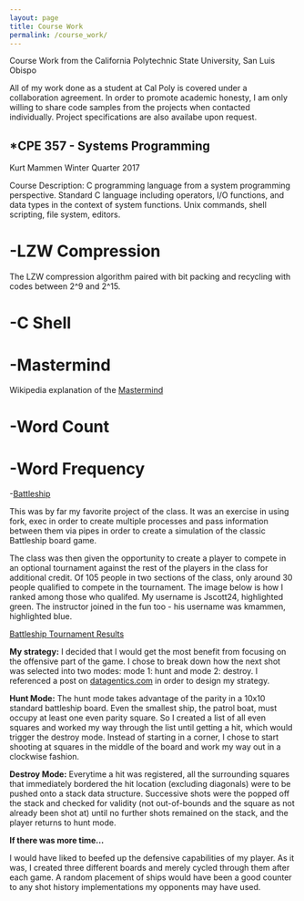 ```yaml
---
layout: page
title: Course Work
permalink: /course_work/
---
```


Course Work from the California Polytechnic State University, San Luis Obispo

All of my work done as a student at Cal Poly is covered under a collaboration agreement. 
In order to promote academic honesty, I am only willing to share code samples from the projects when contacted individually.
Project specifications are also availabe upon request.

*CPE 357 - Systems Programming
---------------------------------

Kurt Mammen Winter Quarter 2017

Course Description: C programming language from a system programming perspective. Standard C language including operators, I/O functions, and data types in the context of system functions. Unix commands, shell scripting, file system, editors.

-LZW Compression
=================================

The LZW compression algorithm paired with bit packing and recycling with codes between 2^9 and 2^15.

-C Shell
=================================

-Mastermind
=================================
Wikipedia explanation of the [Mastermind](https://en.wikipedia.org/wiki/Mastermind_(board_game))
  
-Word Count
=================================

-Word Frequency
=================================

-[Battleship](https://jonscott20.github.io/battleship)

This was by far my favorite project of the class. It was an exercise in using fork, exec in order to create multiple processes and pass information between them via pipes in order to create a simulation of the classic Battleship board game.

The class was then given the opportunity to create a player to compete in an optional tournament against the rest of the players in the class for additional credit. Of 105 people in two sections of the class, only around 30 people qualified to compete in the tournament. The image below is how I ranked among those who qualifed. My username is Jscott24, highlighted green. The instructor joined in the fun too - his username was kmammen, highlighted blue.

[Battleship Tournament Results](https://jonscott20.github.io/Files/Documents/Project4Tournament.png)

**My strategy:**
I decided that I would get the most benefit from focusing on the offensive part of the game. I chose to break down how the next shot was selected into two modes: mode 1: hunt and mode 2: destroy. I referenced a post on [datagentics.com](http://datagenetics.com/blog/december32011/index.html) in order to design my strategy. 

**Hunt Mode:**
The hunt mode takes advantage of the parity in a 10x10 standard battleship board. Even the smallest ship, the patrol boat, must occupy at least one even parity square. So I created a list of all even squares and worked my way through the list until getting a hit, which would trigger the destroy mode. Instead of starting in a corner, I chose to start shooting at squares in the middle of the board and work my way out in a clockwise fashion. 

**Destroy Mode:**
Everytime a hit was registered, all the surrounding squares that immediately bordered the hit location (excluding diagonals) were to be pushed onto a stack data structure. Successive shots were the popped off the stack and checked for validity (not out-of-bounds and the square as not already been shot at) until no further shots remained on the stack, and the player returns to hunt mode.

**If there was more time...**

I would have liked to beefed up the defensive capabilities of my player. As it was, I created three different boards and merely cycled through them after each game. A random placement of ships would have been a good counter to any shot history implementations my opponents may have used. 
